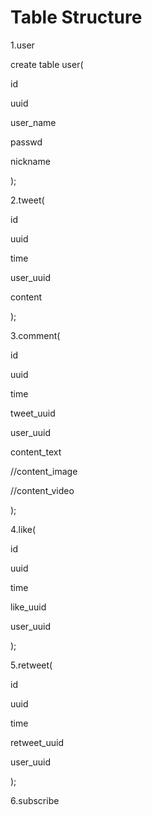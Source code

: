 # Table Structure

1.user

create table user(

id

uuid

user_name

passwd

nickname

);



2.tweet(

id

uuid

time

user_uuid

content

);



3.comment(

id

uuid

time

tweet_uuid

user_uuid

content_text

//content_image

//content_video

);



4.like(

id

uuid

time

like_uuid

user_uuid

);



5.retweet(

id

uuid

time

retweet_uuid

user_uuid

);



6.subscribe